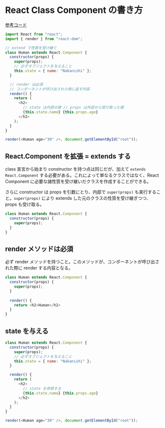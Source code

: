 # React Class Component の書き方

[参考コード](https://codesandbox.io/s/9jo8jz0q94)

```js
import React from "react";
import { render } from "react-dom";

// extend で性質を受け継ぐ
class Human extends React.Component {
  constructor(props) {
    super(props);
    // 必ずオブジェクトを与えること
    this.state = { name: "Nakanishi" };
  }

  // render は必須
  // コンポーネントが呼び出された時に返す内容
  render() {
    return (
      <h2>
        // state は内部の値 // props は外部から受け取った値
        {this.state.name} {this.props.age}
      </h2>
    );
  }
}

render(<Human age="30" />, document.getElementById("root"));

```

## React.Component を拡張 = extends する

class 宣言から始まり constructor を持つ点は同じだが、加えて `extends React.Component` する必要がある。これによって単なるクラスではなく、React Component に必要な諸性質を受け継いだクラスを作成することができる。

さらに constructor は props を引数にとり、内部で `super(props)` も実行すること。`super(props)` により extends した元のクラスの性質を受け継ぎつつ、props も受け取る。

```js
class Human extends React.Component {
  constructor(props) {
    super(props);
  }
}
```

## render メソッドは必須

必ず render メソッドを持つこと。このメソッドが、コンポーネントが呼び出された際に render する内容となる。

```js
class Human extends React.Component {
  constructor(props) {
    super(props);
  }
  
  render() {
    return <h2>Human</h2>
  }
}
```

## state を与える

```js
class Human extends React.Component {
  constructor(props) {
    super(props);
    // 必ずオブジェクトを与えること
    this.state = { name: "Nakanishi" };
  }

  render() {
    return (
      <h2>
        // state を参照する
        {this.state.name} {this.props.age}
      </h2>
    );
  }
}

render(<Human age="30" />, document.getElementById("root"));

```

